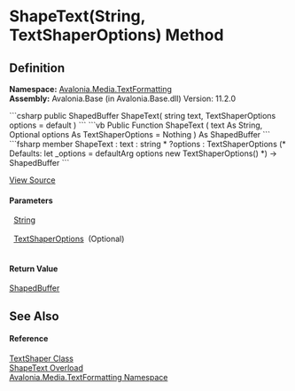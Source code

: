 # ShapeText(String, TextShaperOptions) Method




## Definition
**Namespace:** <a href="N_Avalonia_Media_TextFormatting">Avalonia.Media.TextFormatting</a>  
**Assembly:** Avalonia.Base (in Avalonia.Base.dll) Version: 11.2.0

<Tabs groupId="api-code-preview">
<TabItem value="csharp" label="C#">
```csharp
public ShapedBuffer ShapeText(
	string text,
	TextShaperOptions options = default
)
```
</TabItem>
<TabItem value="vb" label="VB">
```vb
Public Function ShapeText ( 
	text As String,
	Optional options As TextShaperOptions = Nothing
) As ShapedBuffer
```
</TabItem>
<TabItem value="fsharp" label="F#">
```fsharp
member ShapeText : 
        text : string * 
        ?options : TextShaperOptions 
(* Defaults:
        let _options = defaultArg options new TextShaperOptions()
*)
-> ShapedBuffer 
```
</TabItem>
</Tabs>



<a href="https://github.com/AvaloniaUI/Avalonia/tree/master/src/Avalonia.Base/Media/TextFormatting/TextShaper.cs#L50" title="View the source code">View Source</a>



#### Parameters
<dl><dt>  <a href="https://learn.microsoft.com/dotnet/api/system.string" target="_blank" rel="noopener noreferrer">String</a></dt><dd> </dd><dt>  <a href="T_Avalonia_Media_TextFormatting_TextShaperOptions">TextShaperOptions</a>  (Optional)</dt><dd> </dd></dl>

#### Return Value
<a href="T_Avalonia_Media_TextFormatting_ShapedBuffer">ShapedBuffer</a>

## See Also


#### Reference
<a href="T_Avalonia_Media_TextFormatting_TextShaper">TextShaper Class</a>  
<a href="Overload_Avalonia_Media_TextFormatting_TextShaper_ShapeText">ShapeText Overload</a>  
<a href="N_Avalonia_Media_TextFormatting">Avalonia.Media.TextFormatting Namespace</a>  

